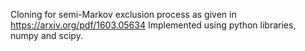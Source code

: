 Cloning for semi-Markov exclusion process as given in https://arxiv.org/pdf/1603.05634 
Implemented using python libraries, numpy and scipy.
